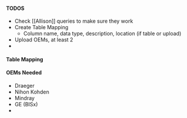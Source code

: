 
#### TODOS
- Check [[Allison]] queries to make sure they work
- Create Table Mapping
	- Column name, data type, description, location (if table or upload)
- Upload OEMs, at least 2
- 

#### Table Mapping



#### OEMs Needed
- Draeger
- Nihon Kohden
- Mindray
- GE (BISx)
- 